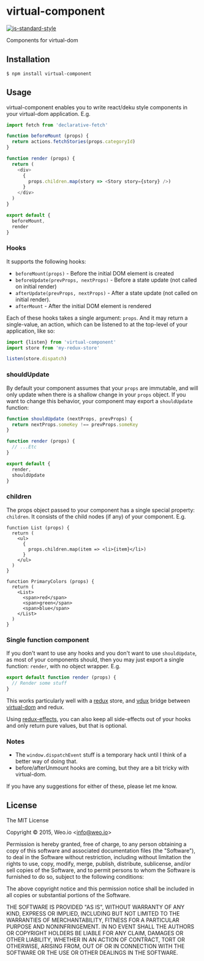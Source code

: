 
# virtual-component

[![js-standard-style](https://img.shields.io/badge/code%20style-standard-brightgreen.svg?style=flat)](https://github.com/feross/standard)

Components for virtual-dom

## Installation

    $ npm install virtual-component

## Usage

virtual-component enables you to write react/deku style components in your virtual-dom application.  E.g.

```javascript
import fetch from 'declarative-fetch'

function beforeMount (props) {
  return actions.fetchStories(props.categoryId)
}

function render (props) {
  return (
    <div>
      {
        props.children.map(story => <Story story={story} />)
      }
    </div>
  )
}

export default {
  beforeMount,
  render
}
```

### Hooks

It supports the following hooks:

  * `beforeMount(props)` - Before the initial DOM element is created
  * `beforeUpdate(prevProps, nextProps)` - Before a state update (not called on initial render)
  * `afterUpdate(prevProps, nextProps)` - After a state update (not called on initial render).
  * `afterMount` - After the initial DOM element is rendered

Each of these hooks takes a single argument: `props`.  And it may return a single-value, an action, which can be listened to at the top-level of your application, like so:

```javascript
import {listen} from 'virtual-component'
import store from 'my-redux-store'

listen(store.dispatch)
```

### shouldUpdate

By default your component assumes that your `props` are immutable, and will only update when there is a shallow change in your `props` object.  If you want to change this behavior, your component may export a `shouldUpdate` function:

```javascript
function shouldUpdate (nextProps, prevProps) {
  return nextProps.someKey !== prevProps.someKey
}

function render (props) {
  // ...Etc
}

export default {
  render,
  shouldUpdate
}
```

### children

The props object passed to your component has a single special property: `children`.  It consists of the child nodes (if any) of your component.  E.g.

```
function List (props) {
  return (
    <ul>
      {
        props.children.map(item => <li>{item}</li>)
      }
    </ul>
  )
}

function PrimaryColors (props) {
  return (
    <List>
      <span>red</span>
      <span>green</span>
      <span>blue</span>
    </List>
  )
}
```

### Single function component

If you don't want to use any hooks and you don't want to use `shouldUpdate`, as most of your components should, then you may just export a single function: `render`, with no object wrapper.  E.g.

```javascript
export default function render (props) {
  // Render some stuff
}
```


This works particularly well with a [redux](https://github.com/rackt/redux) store, and [vdux](https://github.com/ashaffer/vdux) bridge between [virtual-dom](https://github.com/Matt-Esch/virtual-dom) and redux.

Using [redux-effects](https://github.com/redux-effects/redux-effects), you can also keep all side-effects out of your hooks and only return pure values, but that is optional.


### Notes

  * The `window.dispatchEvent` stuff is a temporary hack until I think of a better way of doing that.
  * before/afterUnmount hooks are coming, but they are a bit tricky with virtual-dom.

If you have any suggestions for either of these, please let me know.


## License

The MIT License

Copyright &copy; 2015, Weo.io &lt;info@weo.io&gt;

Permission is hereby granted, free of charge, to any person obtaining a copy of this software and associated documentation files (the "Software"), to deal in the Software without restriction, including without limitation the rights to use, copy, modify, merge, publish, distribute, sublicense, and/or sell copies of the Software, and to permit persons to whom the Software is furnished to do so, subject to the following conditions:

The above copyright notice and this permission notice shall be included in all copies or substantial portions of the Software.

THE SOFTWARE IS PROVIDED "AS IS", WITHOUT WARRANTY OF ANY KIND, EXPRESS OR IMPLIED, INCLUDING BUT NOT LIMITED TO THE WARRANTIES OF MERCHANTABILITY, FITNESS FOR A PARTICULAR PURPOSE AND NONINFRINGEMENT. IN NO EVENT SHALL THE AUTHORS OR COPYRIGHT HOLDERS BE LIABLE FOR ANY CLAIM, DAMAGES OR OTHER LIABILITY, WHETHER IN AN ACTION OF CONTRACT, TORT OR OTHERWISE, ARISING FROM, OUT OF OR IN CONNECTION WITH THE SOFTWARE OR THE USE OR OTHER DEALINGS IN THE SOFTWARE.
